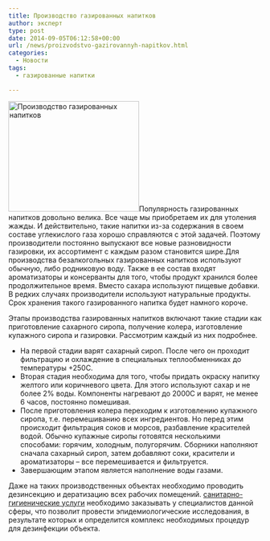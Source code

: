 ```yaml
---
title: Производство газированных напитков
author: эксперт
type: post
date: 2014-09-05T06:12:58+00:00
url: /news/proizvodstvo-gazirovannyh-napitkov.html
categories:
  - Новости
tags:
  - газированные напитки

---
```

[<img class="alignleft size-full wp-image-847" alt="Производство газированных напитков" src="http://gkvodoley.com.ua/wp-content/uploads/2014/09/2-1-2b.jpg" width="260" height="220" />][1]Популярность газированных напитков довольно велика. Все чаще мы приобретаем их для утоления жажды. И действительно, такие напитки из-за содержания в своем составе углекислого газа хорошо справляются с этой задачей. Поэтому производители постоянно выпускают все новые разновидности газировки, их ассортимент с каждым разом становится шире.<!--more-->Для производства безалкогольных газированных напитков используют обычную, либо родниковую воду. Также в ее состав входят ароматизаторы и консерванты для того, чтобы продукт хранился более продолжительное время. Вместо сахара используют пищевые добавки. В редких случаях производители используют натуральные продукты. Срок хранения такого газированного напитка будет намного короче.

Этапы производства газированных напитков включают такие стадии как приготовление сахарного сиропа, получение колера, изготовление купажного сиропа и газировки. Рассмотрим каждый из них подробнее.

  * На первой стадии варят сахарный сироп. После чего он проходит фильтрацию и охлаждение в специальных теплообменниках до температуры +250С.
  * Вторая стадия необходима для того, чтобы придать окраску напитку желтого или коричневого цвета. Для этого используют сахар и не более 2% воды. Компоненты нагревают до 2000С и варят, не менее 6 часов, постоянно помешивая.
  * После приготовления колера переходим к изготовлению купажного сиропа, т.е. перемешиванию всех ингредиентов. Но перед этим происходит фильтрация соков и морсов, разбавление красителей водой. Обычно купажные сиропы готовятся несколькими способами: горячим, холодным, полугорячим. Сборники наполняют сначала сахарный сироп, затем добавляют соки, красители и ароматизаторы – все перемешивается и фильтруется.
  * Завершающим этапом является наполнение воды газами.

Даже на таких производственных объектах необходимо проводить дезинсекцию и дератизацию всех рабочих помещений. [санитарно-гигиенические услуги][2] необходимо заказывать у специалистов данной сферы, что позволит провести эпидемиологические исследования, в результате которых и определится комплекс необходимых процедур для дезинфекции объекта.

 [1]: http://gkvodoley.com.ua/wp-content/uploads/2014/09/2-1-2b.jpg
 [2]: http://agronovator.ua/tiu/cat_289/gr_573/